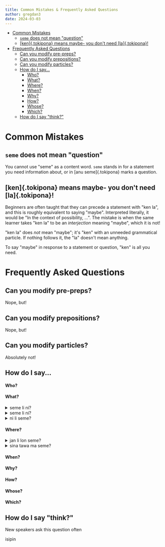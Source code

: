 ```yaml
---
title: Common Mistakes & Frequently Asked Questions
author: gregdan3
date: 2024-03-03
---
```


<!-- toc -->

- [Common Mistakes](#common-mistakes)
  - [`seme` does not mean "question"](#seme-does-not-mean-question)
  - [[ken]{.tokipona} means maybe- you don't need [la]{.tokipona}!](#kentokipona-means-maybe--you-dont-need-latokipona)
- [Frequently Asked Questions](#frequently-asked-questions)
  - [Can you modify pre-preps?](#can-you-modify-pre-preps)
  - [Can you modify prepositions?](#can-you-modify-prepositions)
  - [Can you modify particles?](#can-you-modify-particles)
  - [How do I say...](#how-do-i-say)
      - [Who?](#who)
      - [What?](#what)
      - [Where?](#where)
      - [When?](#when)
      - [Why?](#why)
      - [How?](#how)
      - [Whose?](#whose)
      - [Which?](#which)
  - [How do I say "think?"](#how-do-i-say-think)

<!-- tocstop -->

# Common Mistakes

## `seme` does not mean "question"

You cannot use "seme" as a content word. `seme` stands in for a statement you need information about, or in [anu seme]{.tokipona} marks a question.

## [ken]{.tokipona} means maybe- you don't need [la]{.tokipona}!

Beginners are often taught that they can precede a statement with "ken la", and
this is roughly equivalent to saying "maybe". Interpreted literally, it would
be "In the context of possibility, ...". The mistake is when the same learner
takes "ken la" to be an _interjection_ meaning "maybe", which it is not!

"ken la" does _not_ mean "maybe"; it's "ken" with an unneeded grammatical
particle. If nothing follows it, the "la" doesn't mean anything.

To say "maybe" in response to a statement or question, "ken" is all you need.

# Frequently Asked Questions

## Can you modify pre-preps?

Nope, but!

## Can you modify prepositions?

Nope, but!

## Can you modify particles?

Absolutely not!

## How do I say...

#### Who?

#### What?

<details> <summary> seme li ni? </summary>

What did this?

---

</details>

<details> <summary> seme li ni? </summary>

What did this?

---

</details>

<details> <summary> ni li seme? </summary>

What is this?

---

- What is this doing?
- What property describes that?
- What action is this taking?

</details>

#### Where?

<details> <summary> jan li lon seme? </summary>

Where is everyone?

---

- Where is anyone?
- People are where?
- Somebody is where?
- What kind of existing are people doing?

</details>

<details> <summary> sina tawa ma seme? </summary>

Where are you going?

---

- What place are you going to?

</details>

#### When?

#### Why?

#### How?

#### Whose?

#### Which?

## How do I say "think?"

New speakers ask this question often

isipin
